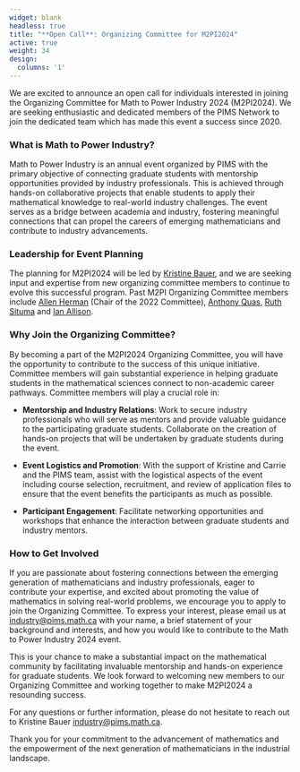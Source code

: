 ```yaml
---
widget: blank
headless: true
title: "**Open Call**: Organizing Committee for M2PI2024"
active: true
weight: 34
design:
  columns: '1'
---
```


We are excited to announce an open call for individuals interested in joining
the Organizing Committee for Math to Power Industry 2024 (M2PI2024). We are
seeking enthusiastic and dedicated members of the PIMS Network to join the
dedicated team which has made this event a success since 2020.


### What is Math to Power Industry?


Math to Power Industry is an annual event organized by PIMS with the primary
objective of connecting graduate students with mentorship opportunities provided
by industry professionals. This is achieved through hands-on collaborative
projects that enable students to apply their mathematical knowledge to
real-world industry challenges. The event serves as a bridge between academia
and industry, fostering meaningful connections that can propel the careers of
emerging mathematicians and contribute to industry advancements.


### Leadership for Event Planning

The planning for M2PI2024 will be led by [Kristine Bauer](/authors/bauerk/), and
we are seeking input and expertise from new organizing committee members to
continue to evolve this successful program. Past M2PI Organizing Committee
members include [Allen Herman](/authors/hermana/) (Chair of the 2022 Committee),
[Anthony Quas](/authors/aquas/), [Ruth Situma](/authors/rsituma/) and [Ian
Allison](/authors/iana/).


### Why Join the Organizing Committee?

By becoming a part of the M2PI2024 Organizing Committee, you will have the
opportunity to contribute to the success of this unique initiative. Committee
members will gain substantial experience in helping graduate students in the
mathematical sciences connect to non-academic career pathways. Committee members
will play a crucial role in:

* **Mentorship and Industry Relations**: Work to secure industry professionals who
  will serve as mentors and provide valuable guidance to the participating
  graduate students. Collaborate on the creation of hands-on projects that will
  be undertaken by graduate students during the event.

* **Event Logistics and Promotion**: With the support of Kristine and Carrie and the
  PIMS team, assist with the logistical aspects of the event including course
  selection, recruitment, and review of application files to ensure that the
  event benefits the participants as much as possible.

* **Participant Engagement**: Facilitate networking opportunities and workshops that
  enhance the interaction between graduate students and industry mentors.


### How to Get Involved


If you are passionate about fostering connections between the emerging
generation of mathematicians and industry professionals, eager to contribute
your expertise, and excited about promoting the value of mathematics in solving
real-world problems, we encourage you to apply to join the Organizing Committee.
To express your interest, please email us at industry@pims.math.ca with your
name, a brief statement of your background and interests, and how you would like
to contribute to the Math to Power Industry 2024 event.


This is your chance to make a substantial impact on the mathematical community
by facilitating invaluable mentorship and hands-on experience for graduate
students. We look forward to welcoming new members to our Organizing Committee
and working together to make M2PI2024 a resounding success.


For any questions or further information, please do not hesitate to reach out to
Kristine Bauer <industry@pims.math.ca>.


Thank you for your commitment to the advancement of mathematics and the
empowerment of the next generation of mathematicians in the industrial
landscape.
